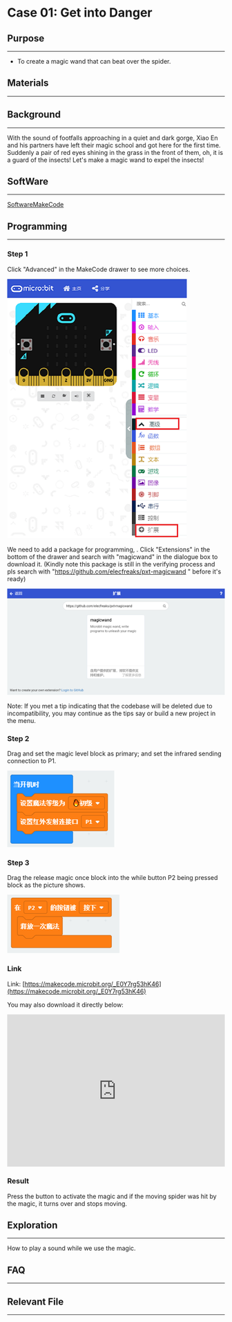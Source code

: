 # Case 01: Get into Danger 

## Purpose
---

- To create a magic wand that can beat over the spider.

## Materials
---

## Background
---
With the sound of footfalls approaching in a quiet and dark gorge, Xiao En and his partners have left their magic school and got here for the first time. Suddenly a pair of red eyes shining in the grass in the front of them, oh, it is a guard of the insects! Let's make a magic wand to expel the insects!

## SoftWare
---

[SoftwareMakeCode](https://makecode.microbit.org/#)

## Programming
---

### Step 1
 Click "Advanced" in the MakeCode drawer to see more choices.


![](./images/magicwand_case_01_02.png)


We need to add a package for programming, . Click "Extensions" in the bottom of the drawer and search with "magicwand" in the dialogue box to download it. (Kindly note this package is still in the verifying process and pls search with "https://github.com/elecfreaks/pxt-magicwand " before it's ready)


![](./images/magicwand_case_01_03.png)

Note: If you met a tip indicating that the codebase will be deleted due to incompatibility, you may continue as the tips say or build a new project in the menu. 

### Step 2

Drag and set the magic level block as primary; and set the infrared sending connection to P1. 

![](./images/magicwand_case_01_04.png)


### Step 3

Drag the release magic once block into the while button P2 being pressed block as the picture shows.



![](./images/magicwand_case_01_05.png)


### Link

Link: [https://makecode.microbit.org/_E0Y7rg53hK46](https://makecode.microbit.org/_E0Y7rg53hK46)

You may also download it directly below:

<div style="position:relative;height:0;padding-bottom:70%;overflow:hidden;"><iframe style="position:absolute;top:0;left:0;width:100%;height:100%;" src="https://makecode.microbit.org/#pub:_E0Y7rg53hK46]" frameborder="0" sandbox="allow-popups allow-forms allow-scripts allow-same-origin"></iframe></div>  

### Result 

Press the button to activate the magic and if the moving spider was hit by the magic, it turns over and stops moving.

## Exploration
---
How to play a sound while we use the magic. 

## FAQ
---
## Relevant File
---
